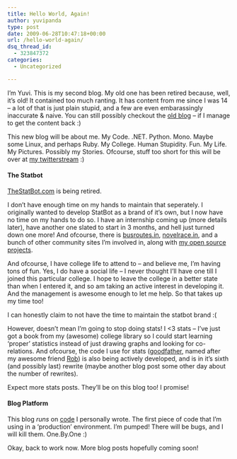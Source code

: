 ```yaml
---
title: Hello World, Again!
author: yuvipanda
type: post
date: 2009-06-28T10:47:18+00:00
url: /hello-world-again/
dsq_thread_id:
  - 323847372
categories:
  - Uncategorized

---
```

I&#8217;m Yuvi. This is my second blog. My old one has been retired because, well, it&#8217;s old! It contained too much ranting. It has content from me since I was 14 &#8211; a lot of that is just plain stupid, and a few are even embarassingly inaccurate & naive. You can still possibly checkout the [old blog][1] &#8211; if I manage to get the content back :)

This new blog will be about me. My Code. .NET. Python. Mono. Maybe some Linux, and perhaps Ruby. My College. Human Stupidity. Fun. My Life. My Pictures. Possibly my Stories. Ofcourse, stuff too short for this will be over at [my twitterstream][2] :)

#### The Statbot

[TheStatBot.com][3] is being retired. 

I don&#8217;t have enough time on my hands to maintain that seperately. I originally wanted to develop StatBot as a brand of it&#8217;s own, but I now have no time on my hands to do so. I have an internship coming up (more details later), have another one slated to start in 3 months, and hell just turned down one more! And ofcourse, there is [busroutes.in][4], [novelrace.in][5], and a bunch of other community sites I&#8217;m involved in, along with [my open source projects][6].

And ofcourse, I have college life to attend to &#8211; and believe me, I&#8217;m having tons of fun. Yes, I do have a social life &#8211; I never thought I&#8217;ll have one till I joined this particular college. I hope to leave the college in a better state than when I entered it, and so am taking an active interest in developing it. And the management is awesome enough to let me help. So that takes up my time too!

I can honestly claim to not have the time to maintain the statbot brand :(

However, doesn&#8217;t mean I&#8217;m going to stop doing stats! I <3 stats &#8211; I&#8217;ve just got a book from my (awesome) college library so I could start learning &#8216;proper&#8217; statistics instead of just drawing graphs and looking for co-relations. And ofcourse, the code I use for stats ([goodfather][7], named after my awesome friend [Rob][8]) is also being actively developed, and is in it&#8217;s sixth (and possibly last) rewrite (maybe another blog post some other day about the number of rewrites). 

Expect more stats posts. They&#8217;ll be on this blog too! I promise!

#### Blog Platform

This blog _runs_ on [code][9] I personally wrote. The first piece of code that I&#8217;m using in a &#8216;production&#8217; environment. I&#8217;m pumped! There will be bugs, and I will kill them. One.By.One :)

Okay, back to work now. More blog posts hopefully coming soon!

 [1]: http://blog.yuvisense.net
 [2]: http://twitter.com/yuvipanda
 [3]: http://thestatbot.com
 [4]: http://busroutes.in
 [5]: http://novelrace.in
 [6]: http://github.com/yuvipanda
 [7]: http://github.com/yuvipanda/goodfather
 [8]: http://lagesse.org
 [9]: http://github.com/yuvipanda/hislain